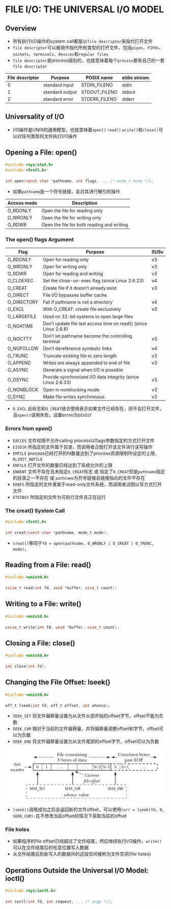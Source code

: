 # FILE I/O: THE UNIVERSAL I/O MODEL

## Overview
- 所有执行I/O操作的system call都是以`file descriptor`来指代打开文件
- `file descriptor`可以被用作指代所有类型的打开文件，包括`pipes`、`FIFOs`、`sockets`、`terminals`、`devices`和`regular files`
- `file descriptor`是process级别的，也就意味着每个`process`都有自己的一套`file descriptor`

| File descriptor | Purpose | POSIX name | stdio stream |
| --- | --- | --- | --- |
| 0 | standard input | STDIN_FILENO | stdin |
| 1 | standard output | STDOUT_FILENO | stdout |
| 2 | standard error | STDERR_FILENO | stderr |

## Universality of I/O
- I/O操作是UNIX的通用模型，也就意味着`open()` `read()` `write()`和`close()`可以对任何类型的文件执行I/O操作

## Opening a File: open()
```c
#include <sys/stat.h>
#include <fcntl.h>

int open(const char *pathname, int flags, ... /* mode_t mode */);
```
- 如果`pathname`是一个符号链接，会对其进行解引的操作

| Access mode | Description |
| --- | --- |
| O_RDONLY | Open the file for reading only |
| O_WRONLY | Open the file for writing only |
| O_RDWR | Open the file for both reading and writing |

### The open() flags Argument
| Flag | Purpose | SUSv |
| --- | --- | --- |
| O_RDONLY | Open for reading only | v3 |
| O_WRONLY | Open for writing only | v3 |
| O_RDWR | Open for reading and writing | v3 |
| O_CLOEXEC | Set the close-on-exec flag (since Linux 2.6.23) | v4 |
| O_CREAT | Create file if it doesn’t already exist | v3 |
| O_DIRECT | File I/O bypasses buffer cache | |
| O_DIRECTORY | Fail if pathname is not a directory | v4
| O_EXCL | With O_CREAT: create file exclusively | v3
| O_LARGEFILE | Used on 32-bit systems to open large files | |
| O_NOATIME | Don’t update file last access time on read() (since Linux 2.6.8) | |
| O_NOCTTY | Don’t let pathname become the controlling terminal | v3 |
| O_NOFOLLOW | Don’t dereference symbolic links | v4 |
| O_TRUNC | Truncate existing file to zero length | v3 |
| O_APPEND | Writes are always appended to end of file | v3 |
| O_ASYNC | Generate a signal when I/O is possible | |
| O_DSYNC | Provide synchronized I/O data integrity (since Linux 2.6.33) | v3 |
| O_NONBLOCK | Open in nonblocking mode | v3 |
| O_SYNC | Make file writes synchronous | v3 |

- `O_EXCL` 此标志和`O_CREAT`结合使用表示如果文件已经存在，则不会打开文件，且`open()`调用失败，设置errno为`EEXIST`

### Errors from open()
- `EACCES` 文件权限不允许calling process以flags参数指定的方式打开文件
- `EISDIR` 所指定的文件属于目录，而调用者企图打开该文件进行读写操作
- `EMFILE` process已经打开的fd数量达到了process资源限制所设定的上限，`RLIMIT_NOFILE`
- `ENFILE` 打开文件的数量已经达到了系统允许的上限
- `ENOENT` 文件不存在且未指定`O_CREAT`标志 或 指定了`O_CREAT`但是`pathname`指定的目录之一不存在 或 `pathname`为符号链接且链接指向的文件不存在 
- `EROFS` 所指定的文件隶属于read-only文件系统，而调用者试图以写方式打开文件
- `ETXTBSY` 所指定的文件为可执行文件且正在运行

### The creat() System Call
```c
#include <fcntl.h>

int creat(const char *pathname, mode_t mode);
```
- `creat()`等同于`fd = open(pathname, O_WRONLY | O_CREAT | O_TRUNC, mode);`

## Reading from a File: read()
```c
#include <unistd.h>

ssize_t read(int fd, void *buffer, size_t count);
```

## Writing to a File: write()
```c
#include <unistd.h>

ssize_t write(int fd, void *buffer, size_t count);
```

## Closing a File: close()
```c
#include <unistd.h>

int close(int fd);
```

## Changing the File Offset: lseek()
```c
#include <unistd.h>

off_t lseek(int fd, off_t offset, int whence);
```
- `SEEK_SET` 将文件偏移量设置为从文件头部开始的offset字节，offset不能为负数
- `SEEK_CUR` 相对于当前的文件偏移量，并将偏移量调整offset和字节，offset可以为负数
- `SEEK_END` 将文件偏移量设置为从文件尾部的offset字节，offset可以为负数

![4-1.png](./img/4-1.png)

- `lseek()`调用成功之后会返回新的文件offset，可以使用`curr = lseek(fd, 0, SEEK_CUR);`在不修改当前offset的情况下获取当前的offset
  
### File holes
- 如果程序的file offset已经超过了文件结尾，然后继续执行I/O操作，`write()`可以在文件结尾后的任意位置写入数据
- 从文件结尾后到新写入的数据间的这段空间被称为文件空洞(file holes)

## Operations Outside the Universal I/O Model: ioctl()
```c
#include <sys/ioctl.h>

int ioctl(int fd, int request, ... /* argp */);
```

